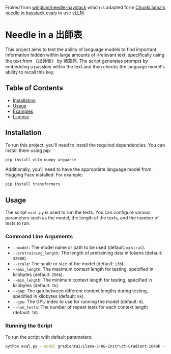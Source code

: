 Froked from [winglian/needle-haystack](https://github.com/winglian/needle-haystack) which is adapted form [ChunkLlama's needle in haystack evals](https://github.com/HKUNLP/ChunkLlama/tree/main/needle_in_a_haystack) to use [vLLM](https://github.com/vllm-project/vllm).

# Needle in a 出師表

This project aims to test the ability of language models to find important information hidden within large amounts of irrelevant text, specifically using the text from 《出師表》 by 諸葛亮. The script generates prompts by embedding a passkey within the text and then checks the language model's ability to recall this key.

## Table of Contents

- [Installation](#installation)
- [Usage](#usage)
- [Examples](#examples)
- [License](#license)

## Installation

To run this project, you'll need to install the required dependencies. You can install them using pip:

```bash
pip install vllm numpy argparse
```

Additionally, you'll need to have the appropriate language model from Hugging Face installed. For example:

```bash
pip install transformers
```

## Usage

The script `eval.py` is used to run the tests. You can configure various parameters such as the model, the length of the texts, and the number of tests to run.

### Command Line Arguments

- `--model`: The model name or path to be used (default: `mistral`).
- `--pretraining_length`: The length of pretraining data in tokens (default: `32000`).
- `--scale`: The scale or size of the model (default: `13b`).
- `--max_length`: The maximum context length for testing, specified in kilobytes (default: `256k`).
- `--min_length`: The minimum context length for testing, specified in kilobytes (default: `1k`).
- `--gap`: The gap between different context lengths during testing, specified in kilobytes (default: `8k`).
- `--gpu`: The GPU index to use for running the model (default: `0`).
- `--num_tests`: The number of repeat tests for each context length (default: `10`).

### Running the Script

To run the script with default parameters:

```bash
python eval.py --model gradientai/Llama-3-8B-Instruct-Gradient-1048k --max_length 256k --min_length 1k --gap 8k --gpu 0 --num_tests 10
```

